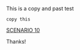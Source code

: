 This is a copy and past test 

```
copy this 
```

[SCENARIO 10](https://github.com/rokosylu/LTRSPG-2004/blob/main/Scenario10.md)

Thanks!
